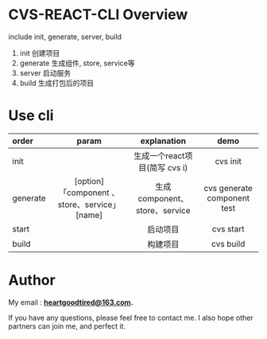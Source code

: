 
# CVS-REACT-CLI Overview

include init, generate, server, build

1. init 创建项目
2. generate 生成组件, store, service等
3. server 启动服务
4. build 生成打包后的项目

# Use cli 

|order | param | explanation | demo|
|:-- | :-: | :-: | :-:|
|init | | 生成一个react项目(简写 cvs i)| cvs init
|generate |[option]「component 、store、service」 [name] | 生成component、store、service| cvs generate component test|
|start |  | 启动项目 | cvs start
|build |  | 构建项目  | cvs build

# Author

My email : **heartgoodtired@163.com.**   
 
 If you have any questions, please feel free to contact me. I also hope other partners can join me, and perfect it.



